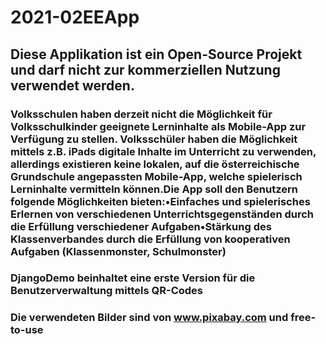# 2021-02EEApp

## Diese Applikation ist ein Open-Source Projekt und darf nicht zur kommerziellen Nutzung verwendet werden.

### Volksschulen haben derzeit nicht die Möglichkeit für Volksschulkinder geeignete Lerninhalte als Mobile-App zur Verfügung zu stellen. Volksschüler haben die Möglichkeit mittels z.B. iPads digitale Inhalte im Unterricht zu verwenden, allerdings existieren keine lokalen, auf die österreichische Grundschule angepassten Mobile-App, welche spielerisch Lerninhalte vermitteln können.Die App soll den Benutzern folgende Möglichkeiten bieten:•Einfaches und spielerisches Erlernen von verschiedenen Unterrichtsgegenständen durch die Erfüllung verschiedener Aufgaben•Stärkung des Klassenverbandes durch die Erfüllung von kooperativen Aufgaben (Klassenmonster, Schulmonster)

### DjangoDemo beinhaltet eine erste Version für die Benutzerverwaltung mittels QR-Codes

### Die verwendeten Bilder sind von www.pixabay.com und free-to-use